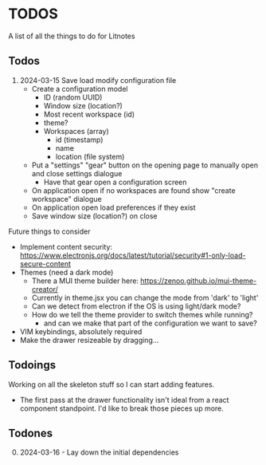 # TODOS

A list of all the things to do for Litnotes

## Todos

1) 2024-03-15 Save load modify configuration file
    - Create a configuration model
        - ID (random UUID)
        - Window size (location?)
        - Most recent workspace (id)
        - theme?
        - Workspaces (array)
            - id (timestamp)
            - name
            - location (file system)
    - Put a "settings" "gear" button on the opening page to manually open and close settings dialogue
        - Have that gear open a configuration screen
    - On application open if no workspaces are found show "create workspace" dialogue
    - On application open load preferences if they exist
    - Save window size (location?) on close

Future things to consider
- Implement content security: https://www.electronjs.org/docs/latest/tutorial/security#1-only-load-secure-content
- Themes (need a dark mode)
    - There a MUI theme builder here: https://zenoo.github.io/mui-theme-creator/
    - Currently in theme.jsx you can change the mode from 'dark' to 'light'
    - Can we detect from electron if the OS is using light/dark mode?
    - How do we tell the theme provider to switch themes while running?
        - and can we make that part of the configuration we want to save?
- VIM keybindings, absolutely required
- Make the drawer resizeable by dragging...

## Todoings

Working on all the skeleton stuff so I can start adding features.
- The first pass at the drawer functionality isn't ideal from a react component standpoint. I'd like to break those pieces up more.

## Todones

0) 2024-03-16 - Lay down the initial dependencies
